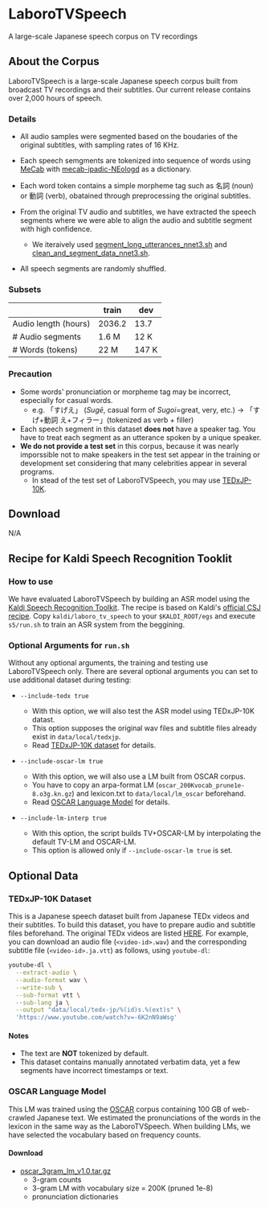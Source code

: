# LaboroTVSpeech

A large-scale Japanese speech corpus on TV recordings

## About the Corpus

LaboroTVSpeech is a large-scale Japanese speech corpus built from broadcast TV recordings and their subtitles.
Our current release contains over 2,000 hours of speech.

### Details

- All audio samples were segmented based on the boudaries of the original subtitles, with sampling rates of 16 KHz.

- Each speech semgments are tokenized into sequence of words using [MeCab](https://taku910.github.io/mecab/) with [mecab-ipadic-NEologd](https://github.com/neologd/mecab-ipadic-neologd) as a dictionary.
- Each word token contains a simple morpheme tag such as 名詞 (noun) or 動詞 (verb), obatained through preprocessing the original subtitles.
- From the original TV audio and subtitles, we have extracted the speech segments where we were able to align the audio and subtitle segment with high confidence.
  - We iteraively used [segment_long_utterances_nnet3.sh](https://github.com/kaldi-asr/kaldi/blob/master/egs/wsj/s5/steps/cleanup/segment_long_utterances_nnet3.sh) and [clean_and_segment_data_nnet3.sh](https://github.com/kaldi-asr/kaldi/blob/master/egs/wsj/s5/steps/cleanup/clean_and_segment_data_nnet3.sh).
- All speech segments are randomly shuffled.

### Subsets

|                      | train  | dev   |
| -------------------- | ------ | ----- |
| Audio length (hours) | 2036.2 | 13.7  |
| # Audio segments     | 1.6 M  | 12 K  |
| # Words (tokens)     | 22 M   | 147 K |

### Precaution

- Some words' pronunciation or morpheme tag may be incorrect, especially for casual words.
  - e.g. 「すげえ」 (_Sugē_, casual form of _Sugoi_=great, very, etc.) → 「すげ+動詞 え+フィラー」(tokenized as verb + filler)
- Each speech segment in this dataset **does not** have a speaker tag. You have to treat each segment as an utterance spoken by a unique speaker.
- **We do not provide a test set** in this corpus, because it was nearly imporssible not to make speakers in the test set appear in the training or development set considering that many celebrities appear in several programs.
  - In stead of the test set of LaboroTVSpeech, you may use [TEDxJP-10K](#tedxjp-10k-dataset).

## Download

N/A

## Recipe for Kaldi Speech Recognition Tooklit

### How to use

We have evaluated LaboroTVSpeech by building an ASR model using the [Kaldi Speech Recognition Toolkit](https://github.com/kaldi-asr/kaldi).
The recipe is based on Kaldi's [official CSJ recipe](https://github.com/kaldi-asr/kaldi/tree/master/egs/csj/s5).
Copy `kaldi/laboro_tv_speech` to your `$KALDI_ROOT/egs` and execute `s5/run.sh` to train an ASR system from the beggining.

### Optional Arguments for `run.sh`

Without any optional arguments, the training and testing use LaboroTVSpeech only.
There are several optional arguments you can set to use additional dataset during testing:

- `--include-tedx true`

  - With this option, we will also test the ASR model using TEDxJP-10K datast.
  - This option supposes the original wav files and subtitle files already exist in `data/local/tedxjp`.
  - Read [TEDxJP-10K dataset](#tedxjp-10k-dataset) for details.

- `--include-oscar-lm true`

  - With this option, we will also use a LM built from OSCAR corpus.
  <!-- - This option supposes 3-gram count file of OSCAR already exists in `data/local/oscar.gz`. -->
  - You have to copy an arpa-format LM (`oscar_200Kvocab_prune1e-8.o3g.kn.gz`) and lexicon.txt to `data/local/lm_oscar` beforehand.
  - Read [OSCAR Language Model](#oscar-language-model) for details.

- `--include-lm-interp true`
  - With this option, the script builds TV+OSCAR-LM by interpolating the default TV-LM and OSCAR-LM.
  - This option is allowed only if `--include-oscar-lm true` is set.

## Optional Data

### TEDxJP-10K Dataset

This is a Japanese speech dataset built from Japanese TEDx videos and their subtitles.
To build this dataset, you have to prepare audio and subtitle files beforehand.
The original TEDx videos are listed [HERE](kaldi/laboro_tv_speech/s5/local/tedx-jp-10k.csv).
For example, you can download an audio file (`<video-id>.wav`) and the corresponding subtitle file (`<video-id>.ja.vtt`) as follows, using `youtube-dl`:

```bash
youtube-dl \
  --extract-audio \
  --audio-format wav \
  --write-sub \
  --sub-format vtt \
  --sub-lang ja \
  --output "data/local/tedx-jp/%(id)s.%(ext)s" \
  'https://www.youtube.com/watch?v=-6K2nN9aWsg'
```

#### Notes

- The text are **NOT** tokenized by default.
- This dataset contains manually annotated verbatim data, yet a few segments have incorrect timestamps or text.

### OSCAR Language Model

This LM was trained using the [OSCAR](https://oscar-corpus.com/) corpus containing 100 GB of web-crawled Japanese text. We estimated the pronunciations of the words in the lexicon in the same way as the LaboroTVSpeech. When building LMs, we have selected the vocabulary based on frequency counts.

#### Download

- [oscar_3gram_lm_v1.0.tar.gz]()
  - 3-gram counts
  - 3-gram LM with vocabulary size = 200K (pruned 1e-8)
  - pronunciation dictionaries

